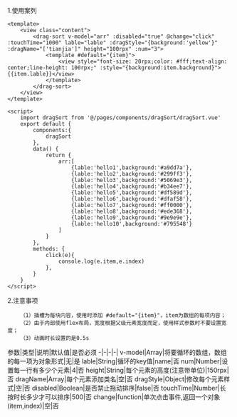 1.使用案列
```
<template>
	<view class="content">
		<drag-sort v-model="arr" :disabled="true" @change="click" :touchTime="1000" lable="lable" :dragStyle="{background:'yellow'}" :dragName="['tianjia']" height="100rpx" :num="3">
			<template #default="{item}">
				<view style="font-size: 20rpx;color: #fff;text-align: center;line-height: 100rpx;" :style="{background:item.background}">{{item.lable}}</view>
			</template>
		</drag-sort>
	</view>
</template>

<script>
	import dragSort from '@/pages/components/dragSort/dragSort.vue'
	export default {
		components:{
			dragSort
		},
		data() {
			return {
				arr:[
					{lable:'hello1',background:'#a9dd7a'},
					{lable:'hello2',background:'#299ff3'},
					{lable:'hello3',background:'#5069e3'},
					{lable:'hello4',background:'#b34ee7'},
					{lable:'hello5',background:'#df589d'},
					{lable:'hello6',background:'#dfaf58'},
					{lable:'hello7',background:'#ff0000'},
					{lable:'hello8',background:'#ede368'},
					{lable:'hello9',background:'#9e9e9e'},
					{lable:'hello10',background:'#795548'}
				]
			}
		},
		methods: {
			click(e){
				console.log(e.item,e.index)
			},
		}
	}
</script>
```
2.注意事项
```
	（1）插槽为每块内容，使用时添加 #default="{item}"，item为数组的每项内容；
	（2）由于内部使用flex布局，宽度根据父级元素宽度而定，使用样式参数时不要设置宽度；
	（3）动画时长设置的是0.5s
```
参数|类型|说明|默认值|是否必须
-|-|-|-|
v-model|Array|将要循环的数组，数组的每一项为对象形式|无|是
lable|String|循环的key值|name|否
num|Number|设置每一行有多少个元素|4|否
height|String|每个元素的高度(注意带单位)|150rpx|否
dragName|Array|每个元素添加类名|空|否
dragStyle|Object|修改每个元素样式|空|否
disabled|Boolean|是否禁止拖动排序|false|否
touchTime|Number|长按时长多少才可以排序|500|否
change|function|单次点击事件,返回一个对象(item,index)|空|否